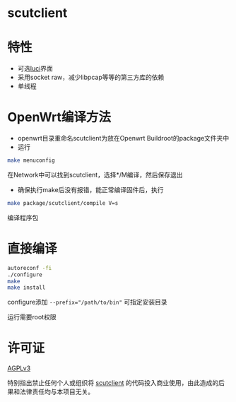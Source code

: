 scutclient
=================

# 特性

* 可选[luci](https://github.com/scutclient/luci-app-scutclient)界面
* 采用socket raw，减少libpcap等等的第三方库的依赖
* 单线程

# OpenWrt编译方法

* openwrt目录重命名scutclient为放在Openwrt Buildroot的package文件夹中
* 运行
```bash
make menuconfig
```
在Network中可以找到scutclient，选择*/M编译，然后保存退出
* 确保执行make后没有报错，能正常编译固件后，执行
```bash
make package/scutclient/compile V=s
```
编译程序包

# 直接编译

```bash
autoreconf -fi
./configure
make
make install
```
configure添加 `--prefix="/path/to/bin"` 可指定安装目录

运行需要root权限

# 许可证

[AGPLv3](https://www.gnu.org/licenses/agpl-3.0.html)

特别指出禁止任何个人或组织将 [scutclient](http://github.com/scutclient/) 的代码投入商业使用，由此造成的后果和法律责任均与本项目无关。 
